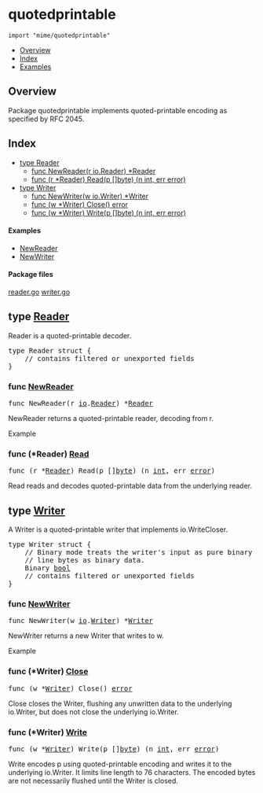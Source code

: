 

# quotedprintable
`import "mime/quotedprintable"`

* [Overview](#pkg-overview)
* [Index](#pkg-index)
* [Examples](#pkg-examples)

## <a id="pkg-overview">Overview</a>
Package quotedprintable implements quoted-printable encoding as specified by
RFC 2045.




## <a id="pkg-index">Index</a>
* [type Reader](#Reader)
  * [func NewReader(r io.Reader) *Reader](#NewReader)
  * [func (r *Reader) Read(p []byte) (n int, err error)](#Reader.Read)
* [type Writer](#Writer)
  * [func NewWriter(w io.Writer) *Writer](#NewWriter)
  * [func (w *Writer) Close() error](#Writer.Close)
  * [func (w *Writer) Write(p []byte) (n int, err error)](#Writer.Write)


#### <a id="pkg-examples">Examples</a>
* [NewReader](#example_NewReader)
* [NewWriter](#example_NewWriter)


#### <a id="pkg-files">Package files</a>
[reader.go](https://golang.org/src/mime/quotedprintable/reader.go) [writer.go](https://golang.org/src/mime/quotedprintable/writer.go) 








## <a id="Reader">type</a> [Reader](https://golang.org/src/mime/quotedprintable/reader.go?s=362:485#L7)
Reader is a quoted-printable decoder.


<pre>type Reader struct {
    <span class="comment">// contains filtered or unexported fields</span>
}
</pre>









### <a id="NewReader">func</a> [NewReader](https://golang.org/src/mime/quotedprintable/reader.go?s=552:587#L14)
<pre>func NewReader(r <a href="/pkg/io/">io</a>.<a href="/pkg/io/#Reader">Reader</a>) *<a href="#Reader">Reader</a></pre>
NewReader returns a quoted-printable reader, decoding from r.


<a id="example_NewReader">Example</a>




### <a id="Reader.Read">func</a> (\*Reader) [Read](https://golang.org/src/mime/quotedprintable/reader.go?s=1504:1554#L62)
<pre>func (r *<a href="#Reader">Reader</a>) Read(p []<a href="/pkg/builtin/#byte">byte</a>) (n <a href="/pkg/builtin/#int">int</a>, err <a href="/pkg/builtin/#error">error</a>)</pre>
Read reads and decodes quoted-printable data from the underlying reader.




## <a id="Writer">type</a> [Writer](https://golang.org/src/mime/quotedprintable/writer.go?s=294:491#L2)
A Writer is a quoted-printable writer that implements io.WriteCloser.


<pre>type Writer struct {
<span id="Writer.Binary"></span>    <span class="comment">// Binary mode treats the writer&#39;s input as pure binary and processes end of</span>
    <span class="comment">// line bytes as binary data.</span>
    Binary <a href="/pkg/builtin/#bool">bool</a>
    <span class="comment">// contains filtered or unexported fields</span>
}
</pre>









### <a id="NewWriter">func</a> [NewWriter](https://golang.org/src/mime/quotedprintable/writer.go?s=545:580#L14)
<pre>func NewWriter(w <a href="/pkg/io/">io</a>.<a href="/pkg/io/#Writer">Writer</a>) *<a href="#Writer">Writer</a></pre>
NewWriter returns a new Writer that writes to w.


<a id="example_NewWriter">Example</a>




### <a id="Writer.Close">func</a> (\*Writer) [Close](https://golang.org/src/mime/quotedprintable/writer.go?s=1499:1529#L57)
<pre>func (w *<a href="#Writer">Writer</a>) Close() <a href="/pkg/builtin/#error">error</a></pre>
Close closes the Writer, flushing any unwritten data to the underlying
io.Writer, but does not close the underlying io.Writer.




### <a id="Writer.Write">func</a> (\*Writer) [Write](https://golang.org/src/mime/quotedprintable/writer.go?s=822:873#L21)
<pre>func (w *<a href="#Writer">Writer</a>) Write(p []<a href="/pkg/builtin/#byte">byte</a>) (n <a href="/pkg/builtin/#int">int</a>, err <a href="/pkg/builtin/#error">error</a>)</pre>
Write encodes p using quoted-printable encoding and writes it to the
underlying io.Writer. It limits line length to 76 characters. The encoded
bytes are not necessarily flushed until the Writer is closed.









